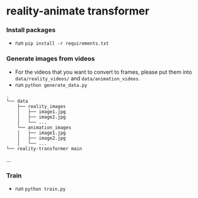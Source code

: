# reality-animate transformer


### Install packages
- run `pip install -r requirements.txt`


### Generate images from videos
- For the videos that you want to convert to frames, please put them into `data/reality_videos/` and `data/animation_videos`.
- run `python generate_data.py`

````
.
└── data
    ├── reality_images
    │   ├── image1.jpg
    │   ├── image2.jpg
    │   └── ...
    └── animation_images
    │   ├── image1.jpg
    │   ├── image2.jpg
    │   └── ...
└── reality-transformer main
````
...



### Train
- run `python train.py`
